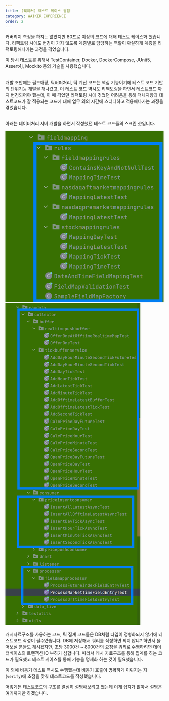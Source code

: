 ```yaml
---
title: (웨이커) 테스트 케이스 경험
category: WAIKER EXPERIENCE
order: 2
---
```


커버리지 측정을 하지는 않았지만 80프로 이상의 코드에 대해 테스트 케이스화 했습니다.
리팩토링 시에도 변경이 가지 않도록 계층별로 담당하는 역할이 확실하게 계층을 리팩토링해나가는 과정을 겪었습니다.<br>

이 당시 테스트를 위해서 TestContainer, Docker, DockerCompose, JUnit5, Assert4j, Mockito 등의 기술을 사용했습니다.<br>
<br>

개발 초반에는 필드매핑, 틱버퍼처리, 틱 계산 코드는 핵심 기능이기에 테스트 코드 기반의 단위기능 개발을 해나갔고, 이 테스트 코드 역시도 리팩토링을 하면서 테스트코드 까지 변경되어야 했는데, 이 때 겪었던 리팩토링 시에 겪었던 어려움을 통해 객체지향과 테스트코드가 잘 적용되는 코드에 대해 업무 외의 시간에 스터디하고 적용해나가는 과정을 겪었습니다.<br>
<br>

아래는 데이터처리 서버 개발을 하면서 작성했던 테스트 코드들의 스크린 샷입니다.

<img src="https://github.com/chagchagchag/intro/blob/main/_docs/img/4.WAIKER-EXPERIENCE/TESTCODE-FIELDMAPPING.png?raw=true"/>

<br>

<img src="https://github.com/chagchagchag/intro/blob/main/_docs/img/4.WAIKER-EXPERIENCE/TESTCODE-TICKBUFFER.png?raw=true"/>

<br>

캐시자료구조를 사용하는 코드, 틱 집계 코드들은 DB처럼 타입이 정형화되지 않기에 테스트코드 작성이 필수였습니다. DB에 저장해서 쿼리를 작성하면 되지 않냐? 하면서 물어보실 분들도 계시겠지만, 초당 3000건 \~ 8000건의 요청을 쿼리로 수행하려면 데이터베이스의 트랜잭션 IO 부하가 심합니다. 따라서 캐시 자료구조를 통해 집계를 하는 코드가 필요했고 테스트 케이스를 통해 기능을 명세화 하는 것이 필요했습니다.<br>

이 외에 비동기 테스트 역시도 수행했는데 비동기 호출이 명확하게 이뤄지는 지(`verify`)에 초점을 맞춰 테스트코드를 작성했습니다.<br>

어떻게든 테스트코드의 구조를 열심히 설명해보려고 했는데 이게 쉽지가 않아서 설명은 여기까지만 하겠습니다.<br>
<br>
